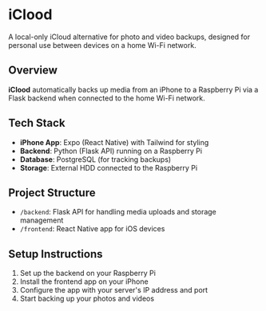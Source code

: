 # iClood

A local-only iCloud alternative for photo and video backups, designed for personal use between devices on a home Wi-Fi network.

## Overview
**iClood** automatically backs up media from an iPhone to a Raspberry Pi via a Flask backend when connected to the home Wi-Fi network.

## Tech Stack
- **iPhone App**: Expo (React Native) with Tailwind for styling
- **Backend**: Python (Flask API) running on a Raspberry Pi
- **Database**: PostgreSQL (for tracking backups)
- **Storage**: External HDD connected to the Raspberry Pi

## Project Structure
- `/backend`: Flask API for handling media uploads and storage management
- `/frontend`: React Native app for iOS devices

## Setup Instructions
1. Set up the backend on your Raspberry Pi
2. Install the frontend app on your iPhone
3. Configure the app with your server's IP address and port
4. Start backing up your photos and videos
